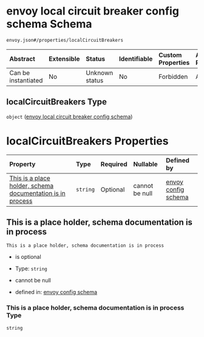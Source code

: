 # envoy local circuit breaker config schema Schema

```txt
envoy.json#/properties/localCircuitBreakers
```



| Abstract            | Extensible | Status         | Identifiable | Custom Properties | Additional Properties | Access Restrictions | Defined In                                               |
| :------------------ | :--------- | :------------- | :----------- | :---------------- | :-------------------- | :------------------ | :------------------------------------------------------- |
| Can be instantiated | No         | Unknown status | No           | Forbidden         | Allowed               | none                | [envoy.json\*](../out/envoy.json "open original schema") |

## localCircuitBreakers Type

`object` ([envoy local circuit breaker config schema](envoy-properties-envoy-local-circuit-breaker-config-schema.md))

# localCircuitBreakers Properties

| Property                                                                                                                 | Type     | Required | Nullable       | Defined by                                                                                                                                                                                                                                                                    |
| :----------------------------------------------------------------------------------------------------------------------- | :------- | :------- | :------------- | :---------------------------------------------------------------------------------------------------------------------------------------------------------------------------------------------------------------------------------------------------------------------------- |
| [This is a place holder, schema documentation is in process](#this-is-a-place-holder-schema-documentation-is-in-process) | `string` | Optional | cannot be null | [envoy config schema](envoy-properties-envoy-local-circuit-breaker-config-schema-properties-this-is-a-place-holder-schema-documentation-is-in-process.md "envoy.json#/properties/localCircuitBreakers/properties/This is a place holder, schema documentation is in process") |

## This is a place holder, schema documentation is in process



`This is a place holder, schema documentation is in process`

* is optional

* Type: `string`

* cannot be null

* defined in: [envoy config schema](envoy-properties-envoy-local-circuit-breaker-config-schema-properties-this-is-a-place-holder-schema-documentation-is-in-process.md "envoy.json#/properties/localCircuitBreakers/properties/This is a place holder, schema documentation is in process")

### This is a place holder, schema documentation is in process Type

`string`
